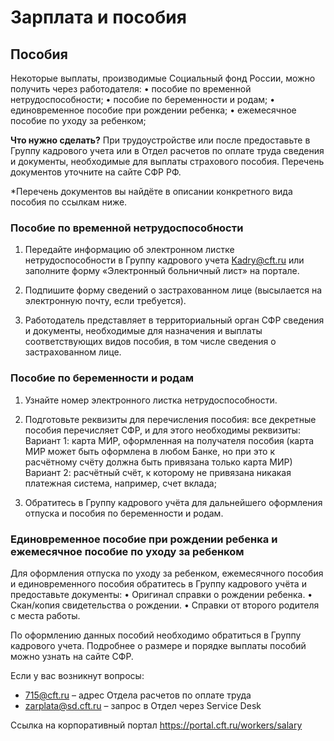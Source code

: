 # Зарплата и пособия

## Пособия

Некоторые выплаты, производимые Социальный фонд России, можно получить через работодателя:
• пособие по временной нетрудоспособности;
• пособие по беременности и родам;
• единовременное пособие при рождении ребенка;
•	ежемесячное пособие по уходу за ребенком;

**Что нужно сделать?**
При трудоустройстве или после предоставьте в Группу кадрового учета или в Отдел расчетов по оплате труда сведения и документы, необходимые для выплаты страхового пособия.
Перечень документов уточните на сайте СФР РФ. 

*Перечень документов вы найдёте в описании конкретного вида пособия по ссылкам ниже. 

### Пособие по временной нетрудоспособности

1. Передайте информацию об электронном листке нетрудоспособности в Группу кадрового учета Kadry@cft.ru или заполните форму «Электронный больничный лист» на портале. 

2. Подпишите форму сведений о застрахованном лице (высылается на электронную почту, если требуется).

3. Работодатель представляет в территориальный орган СФР сведения и документы, необходимые для назначения и выплаты соответствующих видов пособия, в том числе сведения о застрахованном лице.

### Пособие по беременности и родам

1. Узнайте номер электронного листка нетрудоспособности.
2. Подготовьте реквизиты для перечисления пособия: все декретные пособия перечисляет СФР, и для этого необходимы реквизиты:
Вариант 1: карта МИР, оформленная на получателя пособия (карта МИР может быть оформлена в любом Банке, но при это к расчётному счёту должна быть привязана только карта МИР)
Вариант 2: расчётный счёт, к которому не привязана никакая платежная система, например, счет вклада;

3. Обратитесь в Группу кадрового учёта для дальнейшего оформления отпуска и пособия по беременности и родам.

### Единовременное пособие при рождении ребенка и ежемесячное пособие по уходу за ребенком

Для оформления отпуска по уходу за ребенком, ежемесячного пособия и единовременного пособия обратитесь в Группу кадрового учёта и предоставьте документы:
• Оригинал справки о рождении ребенка.
• Скан/копия свидетельства о рождении.
• Справки от второго родителя с места работы.


По оформлению данных пособий необходимо обратиться в Группу кадрового учета.
Подробнее о размере и порядке выплаты пособий можно узнать на сайте СФР.

Если у вас возникнут вопросы:
- 715@cft.ru – адрес Отдела расчетов по оплате труда
- zarplata@sd.cft.ru – запрос в Отдел через Service Desk

Ссылка на корпоративный портал https://portal.cft.ru/workers/salary 
